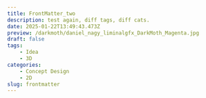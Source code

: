 ```yaml
---
title: FrontMatter_two
description: test again, diff tags, diff cats.
date: 2025-01-22T13:49:43.473Z
preview: /darkmoth/daniel_nagy_liminalgfx_DarkMoth_Magenta.jpg
draft: false
tags:
    - Idea
    - 3D
categories:
    - Concept Design
    - 2D
slug: frontmatter
---
```


